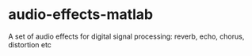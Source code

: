 # audio-effects-matlab
A set of audio effects for digital signal processing: reverb, echo, chorus, distortion etc
